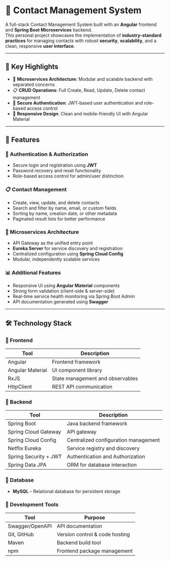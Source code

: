 # 📇 Contact Management System

A full-stack Contact Management System built with an **Angular** frontend and **Spring Boot Microservices** backend.  
This personal project showcases the implementation of **industry-standard practices** for managing contacts with robust **security**, **scalability**, and a clean, responsive **user interface**.

---

## 🌟 Key Highlights

- 🧱 **Microservices Architecture**: Modular and scalable backend with separated concerns  
- 📋 **CRUD Operations**: Full Create, Read, Update, Delete contact management  
- 🔐 **Secure Authentication**: JWT-based user authentication and role-based access control  
- 📱 **Responsive Design**: Clean and mobile-friendly UI with Angular Material  

---

## 🚀 Features

### 🔐 Authentication & Authorization
- Secure login and registration using **JWT**
- Password recovery and reset functionality
- Role-based access control for admin/user distinction

### 📋 Contact Management
- Create, view, update, and delete contacts
- Search and filter by name, email, or custom fields
- Sorting by name, creation date, or other metadata
- Paginated result lists for better performance

### 🧱 Microservices Architecture
- API Gateway as the unified entry point
- **Eureka Server** for service discovery and registration
- Centralized configuration using **Spring Cloud Config**
- Modular, independently scalable services

### 📊 Additional Features
- Responsive UI using **Angular Material** components
- Strong form validation (client-side & server-side)
- Real-time service health monitoring via Spring Boot Admin
- API documentation generated using **Swagger**

---

## 🛠️ Technology Stack

### 🎨 Frontend
| Tool            | Description                      |
|-----------------|----------------------------------|
| Angular         | Frontend framework               |
| Angular Material| UI component library             |
| RxJS            | State management and observables |
| HttpClient      | REST API communication           |

### 🚀 Backend
| Tool                | Description                             |
|---------------------|-----------------------------------------|
| Spring Boot         | Java backend framework                  |
| Spring Cloud Gateway| API gateway                             |
| Spring Cloud Config | Centralized configuration management    |
| Netflix Eureka      | Service registry and discovery          |
| Spring Security + JWT | Authentication and Authorization      |
| Spring Data JPA     | ORM for database interaction            |

### 💾 Database
- **MySQL** – Relational database for persistent storage

### 🧰 Development Tools
| Tool        | Purpose                          |
|-------------|----------------------------------|
| Swagger/OpenAPI | API documentation           |
| Git, GitHub | Version control & code hosting   |
| Maven       | Backend build tool               |
| npm         | Frontend package management      |


